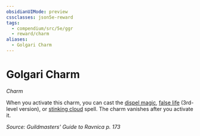 ```yaml
---
obsidianUIMode: preview
cssclasses: json5e-reward
tags:
  - compendium/src/5e/ggr
  - reward/charm
aliases:
  - Golgari Charm
---
```

# Golgari Charm
*Charm*  

When you activate this charm, you can cast the [dispel magic](2-Mechanics/CLI/spells/dispel-magic.md), [false life](2-Mechanics/CLI/spells/false-life.md) (3rd-level version), or [stinking cloud](2-Mechanics/CLI/spells/stinking-cloud.md) spell. The charm vanishes after you activate it.

*Source: Guildmasters' Guide to Ravnica p. 173*